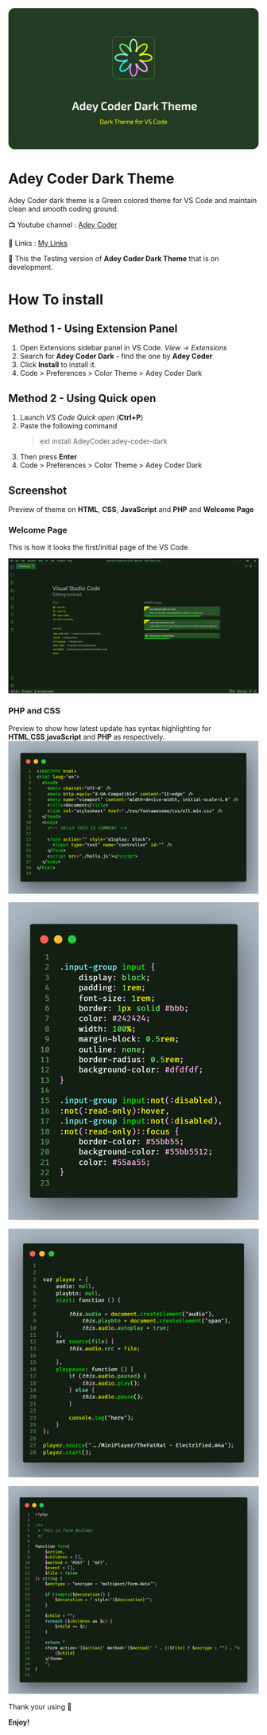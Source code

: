 ![Adey Coder Dark Theme](./images/Adey-Coder-dark-Theme.png)

# Adey Coder Dark Theme

Adey Coder dark theme is a Green colored theme for VS Code and maintain clean and smooth coding ground.

📺 Youtube channel : [Adey Coder](https://youtube.com/c/AdeyCoder)

🔗 Links : [My Links](https://znap.link/adeycoder)

🔔 This the Testing version of **Adey Coder Dark Theme** that is on development.

# How To install

## Method 1 - Using Extension Panel

1. Open Extensions sidebar panel in VS Code. _View → Extensions_
1. Search for **Adey Coder Dark** - find the one by **Adey Coder**
1. Click **Install** to install it.
1. Code > Preferences > Color Theme > Adey Coder Dark

## Method 2 - Using Quick open

1. Launch _VS Code Quick open_ (**Ctrl+P**)
1. Paste the following command
    > ext install AdeyCoder.adey-coder-dark
1. Then press **Enter**
1. Code > Preferences > Color Theme > Adey Coder Dark

## Screenshot

Preview of theme on **HTML**, **CSS**, **JavaScript** and **PHP** and **Welcome Page**

### Welcome Page

This is how it looks the first/initial page of the VS Code.

![ScreenShot of Welcome Page](./images/Welcome-Page.png)

### PHP and CSS

Preview to show how latest update has syntax highlighting for **HTML**,**CSS**,**javaScript** and **PHP** as respectively.
![ScreenShot of HTML](./images/Theme-HTML.png)

![ScreenShot of CSS](./images/Theme-CSS.png)

![ScreenShot of JS](./images/Theme-JS.png)

![ScreenShot of PHP](./images/Theme-PHP.png)

Thank your using 🙂

**Enjoy!**
